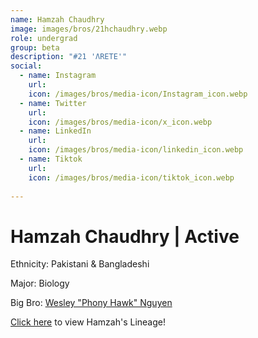 ```yaml
---
name: Hamzah Chaudhry
image: images/bros/21hchaudhry.webp
role: undergrad
group: beta
description: "#21 'ΛRETE'"
social: 
  - name: Instagram
    url: 
    icon: /images/bros/media-icon/Instagram_icon.webp
  - name: Twitter
    url:
    icon: /images/bros/media-icon/x_icon.webp
  - name: LinkedIn
    url: 
    icon: /images/bros/media-icon/linkedin_icon.webp
  - name: Tiktok
    url: 
    icon: /images/bros/media-icon/tiktok_icon.webp
            
---
```


# Hamzah Chaudhry | Active
Ethnicity: Pakistani & Bangladeshi

Major: Biology

Big Bro: [Wesley "Phony Hawk" Nguyen](08wnguyen)

[Click here](/ujis/) to view Hamzah's Lineage!
